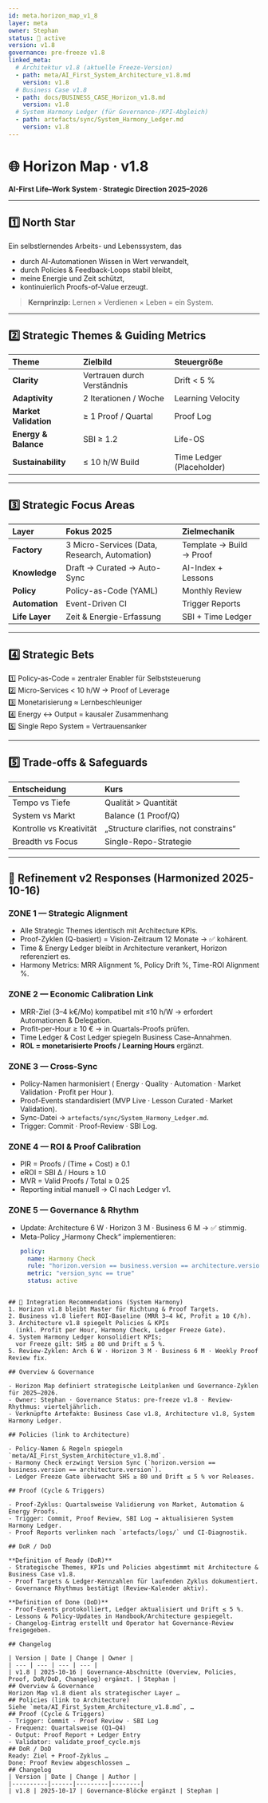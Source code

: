 ```yaml
---
id: meta.horizon_map_v1_8
layer: meta
owner: Stephan
status: 🧭 active
version: v1.8
governance: pre-freeze v1.8
linked_meta:
  # Architektur v1.8 (aktuelle Freeze-Version)
  - path: meta/AI_First_System_Architecture_v1.8.md
    version: v1.8
  # Business Case v1.8
  - path: docs/BUSINESS_CASE_Horizon_v1.8.md
    version: v1.8
  # System Harmony Ledger (für Governance-/KPI-Abgleich)
  - path: artefacts/sync/System_Harmony_Ledger.md
    version: v1.8
---
```


# 🌐 Horizon Map · v1.8  
**AI-First Life–Work System · Strategic Direction 2025–2026**

---

## 1️⃣ North Star

Ein selbstlernendes Arbeits- und Lebenssystem, das  
- durch AI-Automationen Wissen in Wert verwandelt,  
- durch Policies & Feedback-Loops stabil bleibt,  
- meine Energie und Zeit schützt,  
- kontinuierlich Proofs-of-Value erzeugt.

> **Kernprinzip:** Lernen × Verdienen × Leben = ein System.

---

## 2️⃣ Strategic Themes & Guiding Metrics

| Theme | Zielbild | Steuergröße |
|:--|:--|:--|
| **Clarity** | Vertrauen durch Verständnis | Drift < 5 % |
| **Adaptivity** | 2 Iterationen / Woche | Learning Velocity |
| **Market Validation** | ≥ 1 Proof / Quartal | Proof Log |
| **Energy & Balance** | SBI ≥ 1.2 | Life-OS |
| **Sustainability** | ≤ 10 h/W Build | Time Ledger (Placeholder) |

---

## 3️⃣ Strategic Focus Areas

| Layer | Fokus 2025 | Zielmechanik |
|:--|:--|:--|
| **Factory** | 3 Micro-Services (Data, Research, Automation) | Template → Build → Proof |
| **Knowledge** | Draft → Curated → Auto-Sync | AI-Index + Lessons |
| **Policy** | Policy-as-Code (YAML) | Monthly Review |
| **Automation** | Event-Driven CI | Trigger Reports |
| **Life Layer** | Zeit & Energie-Erfassung | SBI + Time Ledger |

---

## 4️⃣ Strategic Bets

1️⃣ Policy-as-Code = zentraler Enabler für Selbststeuerung  
2️⃣ Micro-Services < 10 h/W → Proof of Leverage  
3️⃣ Monetarisierung ≈ Lernbeschleuniger  
4️⃣ Energy ↔ Output = kausaler Zusammenhang  
5️⃣ Single Repo System = Vertrauensanker

---

## 5️⃣ Trade-offs & Safeguards

| Entscheidung | Kurs |
|:--|:--|
| Tempo vs Tiefe | Qualität > Quantität |
| System vs Markt | Balance (1 Proof/Q) |
| Kontrolle vs Kreativität | „Structure clarifies, not constrains“ |
| Breadth vs Focus | Single-Repo-Strategie |

---

## 🧭 Refinement v2 Responses (Harmonized 2025-10-16)

### ZONE 1 — Strategic Alignment
- Alle Strategic Themes identisch mit Architecture KPIs.  
- Proof-Zyklen (Q-basiert) = Vision-Zeitraum 12 Monate → ✅ kohärent.  
- Time & Energy Ledger bleibt in Architecture verankert, Horizon referenziert es.  
- Harmony Metrics: MRR Alignment %, Policy Drift %, Time-ROI Alignment %.

### ZONE 2 — Economic Calibration Link
- MRR-Ziel (3–4 k€/Mo) kompatibel mit ≤10 h/W → erfordert Automationen & Delegation.  
- Profit-per-Hour ≥ 10 € → in Quartals-Proofs prüfen.  
- Time Ledger & Cost Ledger spiegeln Business Case-Annahmen.  
- **ROL = monetarisierte Proofs / Learning Hours** ergänzt.

### ZONE 3 — Cross-Sync
- Policy-Namen harmonisiert ( Energy · Quality · Automation · Market Validation · Profit per Hour ).  
- Proof-Events standardisiert (MVP Live · Lesson Curated · Market Validation).  
- Sync-Datei → `artefacts/sync/System_Harmony_Ledger.md`.  
- Trigger: Commit · Proof-Review · SBI Log.

### ZONE 4 — ROI & Proof Calibration
- PIR = Proofs / (Time + Cost) ≥ 0.1  
- eROI = SBI Δ / Hours ≥ 1.0  
- MVR = Valid Proofs / Total ≥ 0.25  
- Reporting initial manuell → CI nach Ledger v1.

### ZONE 5 — Governance & Rhythm
- Update: Architecture 6 W · Horizon 3 M · Business 6 M → ✅ stimmig.  
- Meta-Policy „Harmony Check“ implementieren:
  ```yaml
  policy:
    name: Harmony Check
    rule: "horizon.version == business.version == architecture.version"
    metric: "version_sync == true"
    status: active
 ```

## 🔗 Integration Recommendations (System Harmony)
1. Horizon v1.8 bleibt Master für Richtung & Proof Targets.
2. Business v1.8 liefert ROI-Baseline (MRR 3–4 k€, Profit ≥ 10 €/h).
3. Architecture v1.8 spiegelt Policies & KPIs
   (inkl. Profit per Hour, Harmony Check, Ledger Freeze Gate).
4. System Harmony Ledger konsolidiert KPIs;
   vor Freeze gilt: SHS ≥ 80 und Drift ≤ 5 %.
5. Review-Zyklen: Arch 6 W · Horizon 3 M · Business 6 M · Weekly Proof Review fix.

## Overview & Governance

- Horizon Map definiert strategische Leitplanken und Governance-Zyklen für 2025–2026.
- Owner: Stephan · Governance Status: pre-freeze v1.8 · Review-Rhythmus: vierteljährlich.
- Verknüpfte Artefakte: Business Case v1.8, Architecture v1.8, System Harmony Ledger.

## Policies (link to Architecture)

- Policy-Namen & Regeln spiegeln `meta/AI_First_System_Architecture_v1.8.md`.
- Harmony Check erzwingt Version Sync (`horizon.version == business.version == architecture.version`).
- Ledger Freeze Gate überwacht SHS ≥ 80 und Drift ≤ 5 % vor Releases.

## Proof (Cycle & Triggers)

- Proof-Zyklus: Quartalsweise Validierung von Market, Automation & Energy Proofs.
- Trigger: Commit, Proof Review, SBI Log → aktualisieren System Harmony Ledger.
- Proof Reports verlinken nach `artefacts/logs/` und CI-Diagnostik.

## DoR / DoD

**Definition of Ready (DoR)**
- Strategische Themes, KPIs und Policies abgestimmt mit Architecture & Business Case v1.8.
- Proof Targets & Ledger-Kennzahlen für laufenden Zyklus dokumentiert.
- Governance Rhythmus bestätigt (Review-Kalender aktiv).

**Definition of Done (DoD)**
- Proof-Events protokolliert, Ledger aktualisiert und Drift ≤ 5 %.
- Lessons & Policy-Updates in Handbook/Architecture gespiegelt.
- Changelog-Eintrag erstellt und Operator hat Governance-Review freigegeben.

## Changelog

| Version | Date | Change | Owner |
| --- | --- | --- | --- |
| v1.8 | 2025-10-16 | Governance-Abschnitte (Overview, Policies, Proof, DoR/DoD, Changelog) ergänzt. | Stephan |
## Overview & Governance
Horizon Map v1.8 dient als strategischer Layer …
## Policies (link to Architecture)
Siehe `meta/AI_First_System_Architecture_v1.8.md`, …
## Proof (Cycle & Triggers)
- Trigger: Commit · Proof Review · SBI Log
- Frequenz: Quartalsweise (Q1–Q4)
- Output: Proof Report + Ledger Entry
- Validator: validate_proof_cycle.mjs
## DoR / DoD
Ready: Ziel + Proof-Zyklus …
Done: Proof Review abgeschlossen …
## Changelog
| Version | Date | Change | Author |
|----------|------|---------|--------|
| v1.8 | 2025-10-17 | Governance-Blöcke ergänzt | Stephan |
